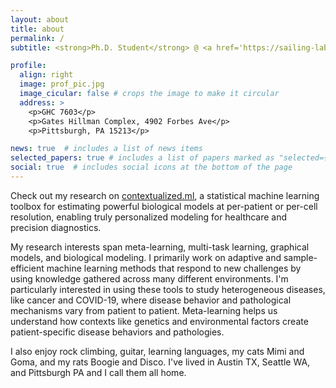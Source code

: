 ```yaml
---
layout: about
title: about
permalink: /
subtitle: <strong>Ph.D. Student</strong> @ <a href='https://sailing-lab.github.io/'>SAILING Lab</a> in <a href='http://www.compbio.cmu.edu/'>CMU-Pitt Computational Biology</a>, advised by <a href='https://www.cs.cmu.edu/~epxing/'>Eric P. Xing</a> <br> <strong>Previously:</strong> <a href='https://www.ipd.uw.edu/'>UW IPD</a> / <a href='https://www.indeed.com/'>Indeed</a> / <a href='http://klavinslab.org/'>Klavins Lab</a> / <a href='https://www.amazon.com/'>Amazon</a>

profile:
  align: right
  image: prof_pic.jpg
  image_cicular: false # crops the image to make it circular
  address: >
    <p>GHC 7603</p>
    <p>Gates Hillman Complex, 4902 Forbes Ave</p>
    <p>Pittsburgh, PA 15213</p>

news: true  # includes a list of news items
selected_papers: true # includes a list of papers marked as "selected={true}"
social: true  # includes social icons at the bottom of the page
---
```

Check out my research on [contextualized.ml](http://contextualized.ml), a statistical machine learning toolbox for estimating powerful biological models at per-patient or per-cell resolution, enabling truly personalized modeling for healthcare and precision diagnostics.

My research interests span meta-learning, multi-task learning, graphical models, and biological modeling.
I primarily work on adaptive and sample-efficient machine learning methods that respond to new challenges by using knowledge gathered across many different environments.
I'm particularly interested in using these tools to study heterogeneous diseases, like cancer and COVID-19, where disease behavior and pathological mechanisms vary from patient to patient.
Meta-learning helps us understand how contexts like genetics and environmental factors create patient-specific disease behaviors and pathologies.

I also enjoy rock climbing, guitar, learning languages, my cats Mimi and Goma, and my rats Boogie and Disco.
I've lived in Austin TX, Seattle WA, and Pittsburgh PA and I call them all home.
